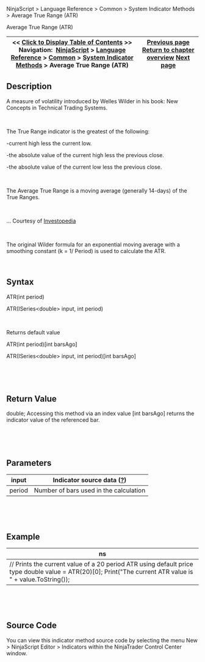 ﻿


NinjaScript \> Language Reference \> Common \> System Indicator Methods \> Average True Range (ATR)






















Average True Range (ATR)







| \<\< [Click to Display Table of Contents](average_true_range_atr.md) \>\> **Navigation:**     [NinjaScript](ninjascript-1.md) \> [Language Reference](language_reference_wip-1.md) \> [Common](common-1.md) \> [System Indicator Methods](indicators-1.md) \> Average True Range (ATR) | [Previous page](average_directional_movement_r-1.md) [Return to chapter overview](indicators-1.md) [Next page](balance_of_power_bop-1.md) |
| --- | --- |











## Description


A measure of volatility introduced by Welles Wilder in his book: New Concepts in Technical Trading Systems.


 


The True Range indicator is the greatest of the following:


\-current high less the current low.


\-the absolute value of the current high less the previous close.


\-the absolute value of the current low less the previous close.


 


The Average True Range is a moving average (generally 14\-days) of the True Ranges. 


 


... Courtesy of [Investopedia](http://www.investopedia.com/terms/a/atr.asp)


 


The original Wilder formula for an exponential moving average with a smoothing constant (k \= 1/ Period) is used to calculate the ATR.


 


## Syntax


ATR(int period)  

ATR(ISeries\<double\> input, int period)


 


Returns default value  

ATR(int period)\[int barsAgo]  

ATR(ISeries\<double\> input, int period)\[int barsAgo]


 


 


## Return Value


double; Accessing this method via an index value \[int barsAgo] returns the indicator value of the referenced bar.


 


 


## Parameters




| input | Indicator source data ([?](valid_input_data_for_indicator-1.md)) |
| --- | --- |
| period | Number of bars used in the calculation |



 


 


## Example




| ns |
| --- |
| // Prints the current value of a 20 period ATR using default price type double value \= ATR(20)\[0]; Print("The current ATR value is " \+ value.ToString()); |



 


 


## Source Code


You can view this indicator method source code by selecting the menu New \> NinjaScript Editor \> Indicators within the NinjaTrader Control Center window.








